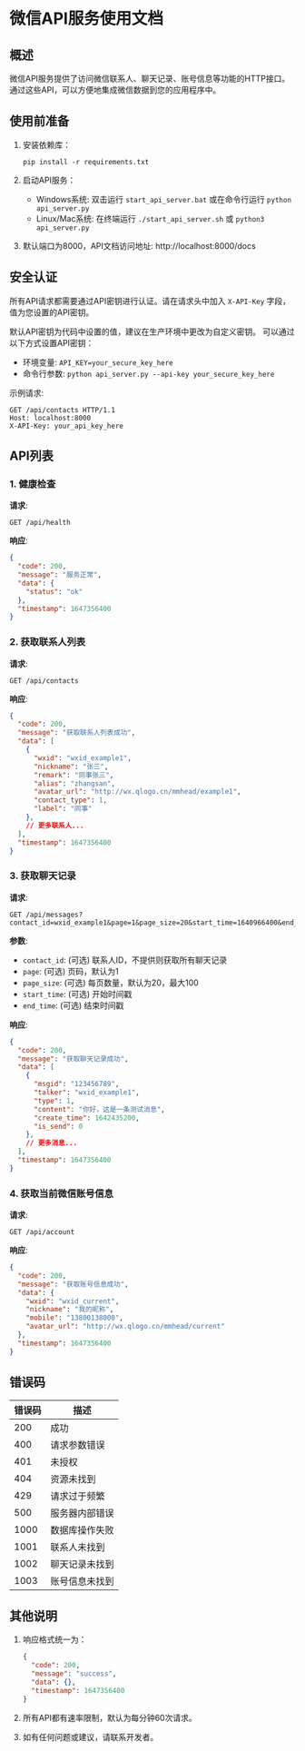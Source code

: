 # 微信API服务使用文档

## 概述

微信API服务提供了访问微信联系人、聊天记录、账号信息等功能的HTTP接口。通过这些API，可以方便地集成微信数据到您的应用程序中。

## 使用前准备

1. 安装依赖库：
   ```
   pip install -r requirements.txt
   ```

2. 启动API服务：
   - Windows系统: 双击运行 `start_api_server.bat` 或在命令行运行 `python api_server.py`
   - Linux/Mac系统: 在终端运行 `./start_api_server.sh` 或 `python3 api_server.py`

3. 默认端口为8000，API文档访问地址: http://localhost:8000/docs

## 安全认证

所有API请求都需要通过API密钥进行认证。请在请求头中加入 `X-API-Key` 字段，值为您设置的API密钥。

默认API密钥为代码中设置的值，建议在生产环境中更改为自定义密钥。
可以通过以下方式设置API密钥：
- 环境变量: `API_KEY=your_secure_key_here`
- 命令行参数: `python api_server.py --api-key your_secure_key_here`

示例请求:
```http
GET /api/contacts HTTP/1.1
Host: localhost:8000
X-API-Key: your_api_key_here
```

## API列表

### 1. 健康检查

**请求**:
```http
GET /api/health
```

**响应**:
```json
{
  "code": 200,
  "message": "服务正常",
  "data": {
    "status": "ok"
  },
  "timestamp": 1647356400
}
```

### 2. 获取联系人列表

**请求**:
```http
GET /api/contacts
```

**响应**:
```json
{
  "code": 200,
  "message": "获取联系人列表成功",
  "data": [
    {
      "wxid": "wxid_example1",
      "nickname": "张三",
      "remark": "同事张三",
      "alias": "zhangsan",
      "avatar_url": "http://wx.qlogo.cn/mmhead/example1",
      "contact_type": 1,
      "label": "同事"
    },
    // 更多联系人...
  ],
  "timestamp": 1647356400
}
```

### 3. 获取聊天记录

**请求**:
```http
GET /api/messages?contact_id=wxid_example1&page=1&page_size=20&start_time=1640966400&end_time=1643644800
```

**参数**:
- `contact_id`: (可选) 联系人ID，不提供则获取所有聊天记录
- `page`: (可选) 页码，默认为1
- `page_size`: (可选) 每页数量，默认为20，最大100
- `start_time`: (可选) 开始时间戳
- `end_time`: (可选) 结束时间戳

**响应**:
```json
{
  "code": 200,
  "message": "获取聊天记录成功",
  "data": [
    {
      "msgid": "123456789",
      "talker": "wxid_example1",
      "type": 1,
      "content": "你好，这是一条测试消息",
      "create_time": 1642435200,
      "is_send": 0
    },
    // 更多消息...
  ],
  "timestamp": 1647356400
}
```

### 4. 获取当前微信账号信息

**请求**:
```http
GET /api/account
```

**响应**:
```json
{
  "code": 200,
  "message": "获取账号信息成功",
  "data": {
    "wxid": "wxid_current",
    "nickname": "我的昵称",
    "mobile": "13800138000",
    "avatar_url": "http://wx.qlogo.cn/mmhead/current"
  },
  "timestamp": 1647356400
}
```

## 错误码

| 错误码 | 描述 |
| ------ | ---- |
| 200 | 成功 |
| 400 | 请求参数错误 |
| 401 | 未授权 |
| 404 | 资源未找到 |
| 429 | 请求过于频繁 |
| 500 | 服务器内部错误 |
| 1000 | 数据库操作失败 |
| 1001 | 联系人未找到 |
| 1002 | 聊天记录未找到 |
| 1003 | 账号信息未找到 |

## 其他说明

1. 响应格式统一为：
   ```json
   {
     "code": 200,
     "message": "success",
     "data": {},
     "timestamp": 1647356400
   }
   ```

2. 所有API都有速率限制，默认为每分钟60次请求。

3. 如有任何问题或建议，请联系开发者。 
 